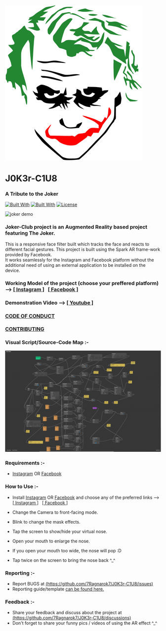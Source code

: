 [![Joker-icon](img-src/joker.png)][page]

# J0K3r-C1U8
### A Tribute to the Joker

[![Built With](https://img.shields.io/badge/Built%20With-JavaScript-ffd700.svg)](https://en.wikipedia.org/wiki/JavaScript) [![Built With](https://img.shields.io/badge/Built%20With-Spark%20AR-ff0090.svg)](https://sparkar.facebook.com/ar-studio/) [![License](https://img.shields.io/badge/License-GPLv3-800000.svg)](LICENSE)

![joker demo](img-src/joker.gif)

### Joker-Club project is an Augmented Reality based project featuring The Joker.

This is a responsive face filter built which tracks the face and reacts to different facial gestures. 
This project is built using the Spark AR frame-work provided by Facebook.  
It works seamlessly for the Instagram and Facebook platform without the additional need of using an external application to be installed on the device.


### Working Model of the project (choose your preffered platform) --> [\[ Instagram \]][instagram] &nbsp; [\[ Facebook \]][facebook]

### Demonstration Video --> [\[ Youtube \]][youtube]

### [CODE OF CONDUCT](CODE_OF_CONDUCT.md)

### [CONTRIBUTING](CONTRIBUTING.md)

### Visual Script/Source-Code Map :-

![source code](Source%20Code/Patch.png)

### Requirements :- 
 - [Instagram][in] OR [Facebook][fb]

### How to Use :-
 - Install [Instagram][in] OR [Facebook][fb] and choose any of the preferred links --> [\[ Instagram \]][instagram] &nbsp; [\[ Facebook \]][facebook]
 
 - Change the Camera to front-facing mode.
 
 - Blink to change the mask effects.

 - Tap the screen to show/hide your virtual nose.

 - Open your mouth to enlarge the nose.
 
 - If you open your mouth too wide, the nose will pop :D
 
 - Tap twice on the screen to bring the nose back ^_^

### Reporting :-
 - Report BUGS at [(https://github.com/7Ragnarok7/J0K3r-C1U8/issues)](https://github.com/7Ragnarok7/J0K3r-C1U8/issues)
 - Reporting guide/template [can be found here.](https://github.com/7Ragnarok7/J0K3r-C1U8/tree/main/.github/ISSUE_TEMPLATE)  
 
### Feedback :-
 - Share your feedback and discuss about the project at [(https://github.com/7Ragnarok7/J0K3r-C1U8/discussions)](https://github.com/7Ragnarok7/J0K3r-C1U8/discussions)
 - Don't forget to share your funny pics / videos of using the AR effect ^_^

[//]: # "References below:-"

[page]:<https://7Ragnarok7.github.io/J0K3r-C1U8>
[facebook]:<https://www.facebook.com/fbcameraeffects/testit/1059042834754786/ZGUxN2U4NGNjZDI1M2VkZjExMTI4ODZiY2VkMTM4YTg=/>
[instagram]:<https://www.instagram.com/ar/1158365255031548/?ch=ZjA3ZGY1Y2RjN2MxMjNkMzk4NDZhMTY2NDkzYWE2ZDM%3D>
[youtube]:<https://null.com>
[in]:<https://play.google.com/store/apps/details?id=com.instagram.android>
[fb]:<https://play.google.com/store/apps/details?id=com.facebook.katana>

